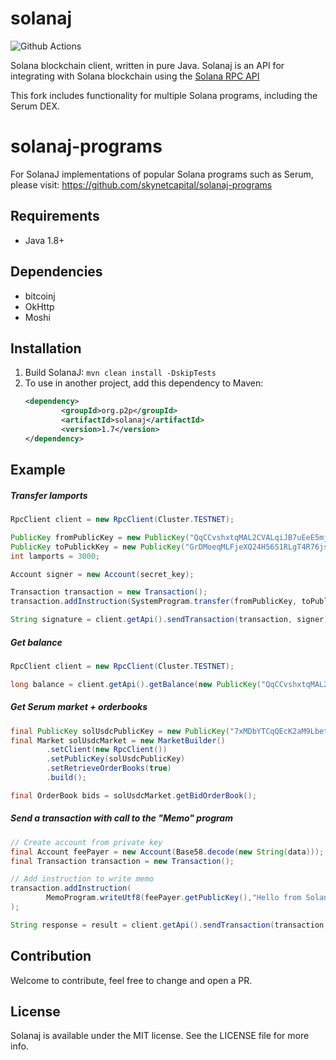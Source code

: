 # solanaj

![Github Actions](https://github.com/skynetcapital/solanaj/actions/workflows/maven.yml/badge.svg)

Solana blockchain client, written in pure Java.
Solanaj is an API for integrating with Solana blockchain using the [Solana RPC API](https://docs.solana.com/apps/jsonrpc-api)

This fork includes functionality for multiple Solana programs, including the Serum DEX.

# solanaj-programs
For SolanaJ implementations of popular Solana programs such as Serum, please visit: https://github.com/skynetcapital/solanaj-programs

## Requirements
- Java 1.8+

## Dependencies
- bitcoinj
- OkHttp
- Moshi

## Installation
1. Build SolanaJ:
   `mvn clean install -DskipTests`
2. To use in another project, add this dependency to Maven:
    ```xml
    <dependency>
            <groupId>org.p2p</groupId>
            <artifactId>solanaj</artifactId>
            <version>1.7</version>
    </dependency>
    ```

## Example
##### Transfer lamports

```java
RpcClient client = new RpcClient(Cluster.TESTNET);

PublicKey fromPublicKey = new PublicKey("QqCCvshxtqMAL2CVALqiJB7uEeE5mjSPsseQdDzsRUo");
PublicKey toPublickKey = new PublicKey("GrDMoeqMLFjeXQ24H56S1RLgT4R76jsuWCd6SvXyGPQ5");
int lamports = 3000;

Account signer = new Account(secret_key);

Transaction transaction = new Transaction();
transaction.addInstruction(SystemProgram.transfer(fromPublicKey, toPublickKey, lamports));

String signature = client.getApi().sendTransaction(transaction, signer);
```

##### Get balance

```java
RpcClient client = new RpcClient(Cluster.TESTNET);

long balance = client.getApi().getBalance(new PublicKey("QqCCvshxtqMAL2CVALqiJB7uEeE5mjSPsseQdDzsRUo"));
```

##### Get Serum market + orderbooks
```java
final PublicKey solUsdcPublicKey = new PublicKey("7xMDbYTCqQEcK2aM9LbetGtNFJpzKdfXzLL5juaLh4GJ");
final Market solUsdcMarket = new MarketBuilder()
        .setClient(new RpcClient())
        .setPublicKey(solUsdcPublicKey)
        .setRetrieveOrderBooks(true)
        .build();

final OrderBook bids = solUsdcMarket.getBidOrderBook();
```

##### Send a transaction with call to the "Memo" program
```java
// Create account from private key
final Account feePayer = new Account(Base58.decode(new String(data)));
final Transaction transaction = new Transaction();

// Add instruction to write memo
transaction.addInstruction(
        MemoProgram.writeUtf8(feePayer.getPublicKey(),"Hello from SolanaJ :)")
);

String response = result = client.getApi().sendTransaction(transaction, feePayer);
```

## Contribution

Welcome to contribute, feel free to change and open a PR.


## License

Solanaj is available under the MIT license. See the LICENSE file for more info.
